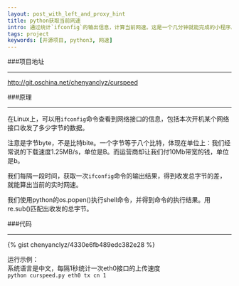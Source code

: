 ```yaml
---
layout: post_with_left_and_proxy_hint
title: python获取当前网速
intro: 通过统计`ifconfig`的输出信息，计算当前网速。这是一个几分钟就能完成的小程序。主要是提供一个获取网速的的思路。
tags: project
keywords: [开源项目, python3, 网速]
---
```

###项目地址

---
http://git.oschina.net/chenyanclyz/curspeed


###原理

---
在Linux上，可以用`ifconfig`命令查看到网络接口的信息，包括本次开机某个网络接口收发了多少字节的数据。    
    
    
注意是字节byte，不是比特bite。一个字节等于八个比特，体现在单位上：我们经常说的下载速度1.25MB/s，单位是B。而运营商却让我们付10Mb带宽的钱，单位是b。    
    
    
我们每隔一段时间，获取一次`ifconfig`命令的输出结果，得到收发总字节的差，就能算出当前的实时网速。    
    
    
我们使用python的os.popen()执行shell命令，并得到命令的执行结果。用re.sub()匹配出收发的总字节。    
    
    
###代码

---    
    
    
{% gist chenyanclyz/4330e6fb489edc382e28 %}

运行示例：    
系统语言是中文，每隔1秒统计一次eth0接口的上传速度    
`python curspeed.py eth0 tx cn 1`

